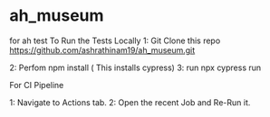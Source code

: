 # ah_museum
for ah test
To Run the Tests Locally
1: Git Clone this repo 
   https://github.com/ashrathinam19/ah_museum.git
   
2: Perfom npm install ( This installs cypress)
3: run 
     npx cypress run


For CI Pipeline

1: Navigate to Actions tab.
2: Open the recent Job and Re-Run it.
